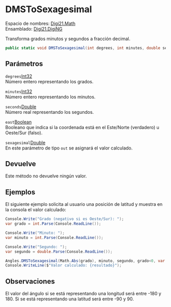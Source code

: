# DMSToSexagesimal

Espacio de nombres: [Digi21.Math](../../../)  
Ensamblado: [Digi21.DigiNG](../../../../)

Transforma grados minutos y segundos a fracción decimal.

```csharp
public static void DMSToSexagesimal(int degrees, int minutes, double seconds, bool east, out double sexagesimal);
```

## Parámetros

`degrees`[Int32](https://docs.microsoft.com/en-us/dotnet/api/system.int32?view=net-5.0)  
Número entero representando los grados.

`minutes`[Int32](https://docs.microsoft.com/en-us/dotnet/api/system.int32?view=net-5.0)  
Número entero representando los minutos.

`seconds`[Double](https://docs.microsoft.com/en-us/dotnet/api/system.double?view=net-5.0)  
Número real representando los segundos.

`east`[Boolean](https://docs.microsoft.com/en-us/dotnet/api/system.boolean?view=net-5.0)  
Booleano que indica si la coordenada está en el Este/Norte \(verdadero\) u Oeste/Sur \(falso\).

`sexagesimal`[Double](https://docs.microsoft.com/en-us/dotnet/api/system.double?view=net-5.0)  
En este parámetro de tipo `out` se asignará el valor calculado.

## Devuelve

Este método no devuelve ningún valor.

## Ejemplos

El siguiente ejemplo solicita al usuario una posición de latitud y muestra en la consola el valor calculado:

```csharp
Console.Write("Grado (negativo si es Oeste/Sur): ");
var grado = int.Parse(Console.ReadLine());

Console.Write("Minuto: ");
var minuto = int.Parse(Console.ReadLine());

Console.Write("Segundo: ");
var segundo = double.Parse(Console.ReadLine());

Angles.DMSToSexagesimal(Math.Abs(grado), minuto, segundo, grado<0, var out resultado);
Console.WriteLine($"Valor calculado: {resultado}");
```

## Observaciones

El valor del ángulo si se está representando una longitud será entre -180 y 180. Si se está representando una latitud será entre -90 y 90.

